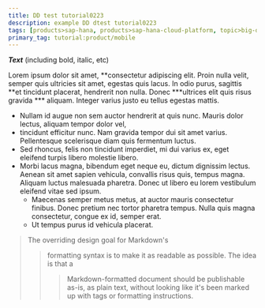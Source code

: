 ```yaml
---
title: DD test tutorial0223 
description: example DD dtest tutorial0223 
tags: [products>sap-hana, products>sap-hana-cloud-platform, topic>big-data, topic>internet-of-things, tutorial>Advanced ]
primary_tag: tutorial:product/mobile
---
```


***Text*** (including bold, italic, etc)


Lorem ipsum dolor sit amet, **consectetur adipiscing elit. Proin nulla velit, semper quis ultricies sit amet, egestas quis lacus. In odio purus, sagittis **et tincidunt placerat, hendrerit non nulla. Donec ***ultrices elit quis risus gravida *** aliquam. Integer varius justo eu tellus egestas mattis.

  - Nullam id augue non sem auctor hendrerit at quis nunc. Mauris dolor lectus, aliquam tempor dolor vel, 
  - tincidunt efficitur nunc. Nam gravida tempor dui sit amet varius. Pellentesque scelerisque diam quis fermentum luctus. 
- Sed rhoncus, felis non tincidunt imperdiet, mi dui varius ex, eget eleifend turpis libero molestie libero. 
- Morbi lacus magna, bibendum eget neque eu, dictum dignissim lectus. Aenean sit amet sapien vehicula, convallis risus quis, tempus magna. Aliquam luctus malesuada pharetra. Donec ut libero eu lorem vestibulum eleifend vitae sed ipsum. 
     -  Maecenas semper metus metus, at auctor mauris consectetur finibus. Donec pretium nec tortor pharetra tempus. Nulla quis magna consectetur, congue ex id, semper erat. 
    -  Ut tempus purus id vehicula placerat.



> The overriding design goal for Markdown's
>> formatting syntax is to make it as readable 
>> as possible. The idea is that a
>>> Markdown-formatted document should be
> publishable as-is, as plain text, without
> looking like it's been marked up with tags
> or formatting instructions.

